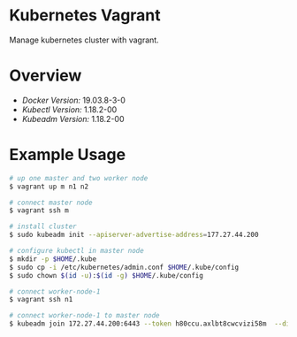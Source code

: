 # Kubernetes Vagrant

Manage kubernetes cluster with vagrant.

# Overview

- *Docker Version:* 19.03.8-3-0
- *Kubectl Version:* 1.18.2-00
- *Kubeadm Version:* 1.18.2-00

# Example Usage

```bash
# up one master and two worker node
$ vagrant up m n1 n2

# connect master node
$ vagrant ssh m

# install cluster
$ sudo kubeadm init --apiserver-advertise-address=177.27.44.200

# configure kubectl in master node
$ mkdir -p $HOME/.kube
$ sudo cp -i /etc/kubernetes/admin.conf $HOME/.kube/config
$ sudo chown $(id -u):$(id -g) $HOME/.kube/config

# connect worker-node-1
$ vagrant ssh n1

# connect worker-node-1 to master node
$ kubeadm join 172.27.44.200:6443 --token h80ccu.axlbt8cwcvizi58m  --discovery-token-ca-cert-hash sha256:4a67fbbca187a09f4a881325acbc2fbf0a9236b52eb3408832cbd37a3752a3a3
```